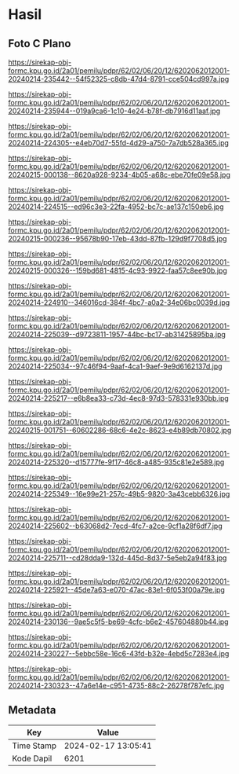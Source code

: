 # Hasil

## Foto C Plano

https://sirekap-obj-formc.kpu.go.id/2a01/pemilu/pdpr/62/02/06/20/12/6202062012001-20240214-235442--54f52325-c8db-47d4-8791-cce504cd997a.jpg

https://sirekap-obj-formc.kpu.go.id/2a01/pemilu/pdpr/62/02/06/20/12/6202062012001-20240214-235944--019a9ca6-1c10-4e24-b78f-db7916d11aaf.jpg

https://sirekap-obj-formc.kpu.go.id/2a01/pemilu/pdpr/62/02/06/20/12/6202062012001-20240214-224305--e4eb70d7-55fd-4d29-a750-7a7db528a365.jpg

https://sirekap-obj-formc.kpu.go.id/2a01/pemilu/pdpr/62/02/06/20/12/6202062012001-20240215-000138--8620a928-9234-4b05-a68c-ebe70fe09e58.jpg

https://sirekap-obj-formc.kpu.go.id/2a01/pemilu/pdpr/62/02/06/20/12/6202062012001-20240214-224515--ed96c3e3-22fa-4952-bc7c-ae137c150eb6.jpg

https://sirekap-obj-formc.kpu.go.id/2a01/pemilu/pdpr/62/02/06/20/12/6202062012001-20240215-000236--95678b90-17eb-43dd-87fb-129d9f7708d5.jpg

https://sirekap-obj-formc.kpu.go.id/2a01/pemilu/pdpr/62/02/06/20/12/6202062012001-20240215-000326--159bd681-4815-4c93-9922-faa57c8ee90b.jpg

https://sirekap-obj-formc.kpu.go.id/2a01/pemilu/pdpr/62/02/06/20/12/6202062012001-20240214-224910--346016cd-384f-4bc7-a0a2-34e06bc0039d.jpg

https://sirekap-obj-formc.kpu.go.id/2a01/pemilu/pdpr/62/02/06/20/12/6202062012001-20240214-225039--d9723811-1957-44bc-bc17-ab31425895ba.jpg

https://sirekap-obj-formc.kpu.go.id/2a01/pemilu/pdpr/62/02/06/20/12/6202062012001-20240214-225034--97c46f94-9aaf-4ca1-9aef-9e9d6162137d.jpg

https://sirekap-obj-formc.kpu.go.id/2a01/pemilu/pdpr/62/02/06/20/12/6202062012001-20240214-225217--e6b8ea33-c73d-4ec8-97d3-578331e930bb.jpg

https://sirekap-obj-formc.kpu.go.id/2a01/pemilu/pdpr/62/02/06/20/12/6202062012001-20240215-001751--60602286-68c6-4e2c-8623-e4b89db70802.jpg

https://sirekap-obj-formc.kpu.go.id/2a01/pemilu/pdpr/62/02/06/20/12/6202062012001-20240214-225320--d15777fe-9f17-46c8-a485-935c81e2e589.jpg

https://sirekap-obj-formc.kpu.go.id/2a01/pemilu/pdpr/62/02/06/20/12/6202062012001-20240214-225349--16e99e21-257c-49b5-9820-3a43cebb6326.jpg

https://sirekap-obj-formc.kpu.go.id/2a01/pemilu/pdpr/62/02/06/20/12/6202062012001-20240214-225602--b63068d2-7ecd-4fc7-a2ce-9cf1a28f6df7.jpg

https://sirekap-obj-formc.kpu.go.id/2a01/pemilu/pdpr/62/02/06/20/12/6202062012001-20240214-225711--cd28dda9-132d-445d-8d37-5e5eb2a94f83.jpg

https://sirekap-obj-formc.kpu.go.id/2a01/pemilu/pdpr/62/02/06/20/12/6202062012001-20240214-225921--45de7a63-e070-47ac-83e1-6f053f00a79e.jpg

https://sirekap-obj-formc.kpu.go.id/2a01/pemilu/pdpr/62/02/06/20/12/6202062012001-20240214-230136--9ae5c5f5-be69-4cfc-b6e2-457604880b44.jpg

https://sirekap-obj-formc.kpu.go.id/2a01/pemilu/pdpr/62/02/06/20/12/6202062012001-20240214-230227--5ebbc58e-16c6-43fd-b32e-4ebd5c7283e4.jpg

https://sirekap-obj-formc.kpu.go.id/2a01/pemilu/pdpr/62/02/06/20/12/6202062012001-20240214-230323--47a6e14e-c951-4735-88c2-26278f787efc.jpg


## Metadata

| Key        | Value               |
| ---------- | ------------------- |
| Time Stamp | 2024-02-17 13:05:41 |
| Kode Dapil | 6201                |



